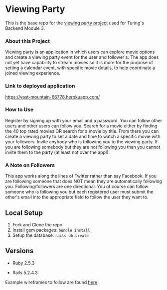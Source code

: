 # Viewing Party

This is the base repo for the [viewing party project](https://backend.turing.io/module3/projects/viewing_party) used for Turing's Backend Module 3.

### About this Project

Viewing party is an application in which users can explore movie options and create a viewing party event for the user and follower's.  The app does not yet
have capability to stream movies so it is more for the purpose of setting a calendar event, with specific movie details, to help coordinate a joined viewing 
experience.

### Link to deployed application
https://vast-mountain-66778.herokuapp.com/

### How to Use
Register by signing up with your email and a password.  You can follow other users and other users can follow you.  Search for a movie either by finding the 40 top rated movies OR search for a movie by title.  From there you can create a viewing party to set a date and time to watch a specific movie with your followers.  Invite anybody who is following you to the viewing party.  If you are following somebody but they are not following you than you cannot invite them to the party (at least not over the app!).

### A Note on Followers
This app works along the lines of Twitter rather than say Facebook.  If you are following someone that does NOT mean they are automatically following you.  Following/followers are one directional.  You of course can follow someone who is following you but each registered user must submit the other's email into the appropriate field to follow the user they want to.

## Local Setup

1. Fork and Clone the repo
2. Install gem packages: `bundle install`
3. Setup the database: `rails db:create`


## Versions

- Ruby 2.5.3

- Rails 5.2.4.3

Example wireframes to follow are found [here](https://backend.turing.io/module3/projects/viewing_party/wireframes)
